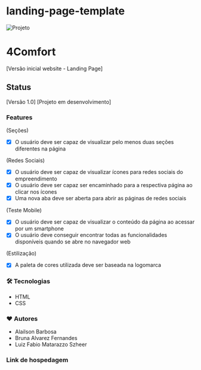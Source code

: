 # landing-page-template

![Projeto](https://www.notion.so/image/https%3A%2F%2Fs3-us-west-2.amazonaws.com%2Fsecure.notion-static.com%2Fdc164823-1071-4326-8515-d31433e44219%2F4comfort.png?table=block&id=64e44b7d-628c-4b7b-b2e3-e8a8af9d531c&spaceId=f97190af-c9c2-4592-9ae2-6311b6b728de&width=1000&userId=4d28f70e-b274-4a4b-ab2d-37c7ab1c7adc&cache=v2)

# 4Comfort
[Versão inicial website - Landing Page]

## Status
[Versão 1.0]
[Projeto em desenvolvimento]

### Features
(Seções)
- [x] O usuário deve ser capaz de visualizar pelo menos duas seções diferentes na página

(Redes Sociais)
- [x] O usuário deve ser capaz de visualizar ícones para redes sociais do empreendimento
- [x] O usuário deve ser capaz ser encaminhado para a respectiva página ao clicar nos ícones
- [x] Uma nova aba deve ser aberta para abrir as páginas de redes sociais

(Teste Mobile)
- [x] O usuário deve ser capaz de visualizar o conteúdo da página ao acessar por um smartphone
- [x] O usuário deve conseguir encontrar todas as funcionalidades disponíveis quando se abre no navegador web

(Estilização)
- [x]  A paleta de cores utilizada deve ser baseada na logomarca

### 🛠 Tecnologias
- HTML
- CSS

### ♥️ Autores
- Alailson Barbosa
- Bruna Alvarez Fernandes
- Luiz Fabio Matarazzo Szheer

### Link de hospedagem

